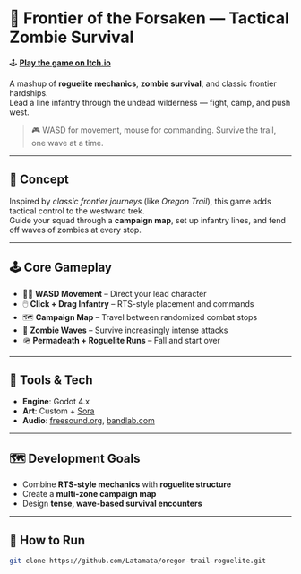# 🌲 Frontier of the Forsaken — Tactical Zombie Survival

🕹️ **[Play the game on Itch.io](https://latamata.itch.io/frontier-of-the-forsaken)**

A mashup of **roguelite mechanics**, **zombie survival**, and classic frontier hardships.  
Lead a line infantry through the undead wilderness — fight, camp, and push west.

> 🎮 WASD for movement, mouse for commanding. Survive the trail, one wave at a time.

---

## 🧠 Concept

Inspired by *classic frontier journeys* (like *Oregon Trail*), this game adds tactical control to the westward trek.  
Guide your squad through a **campaign map**, set up infantry lines, and fend off waves of zombies at every stop.


---

## 🕹️ Core Gameplay

- 🧍‍♂️ **WASD Movement** – Direct your lead character
- 🖱️ **Click + Drag Infantry** – RTS-style placement and commands
- 🗺️ **Campaign Map** – Travel between randomized combat stops
- 🧟 **Zombie Waves** – Survive increasingly intense attacks
- 🪖 **Permadeath + Roguelite Runs** – Fall and start over

---

## 🔧 Tools & Tech

- **Engine**: Godot 4.x  
- **Art**: Custom + [Sora](https://openai.com/sora)  
- **Audio**: [freesound.org](https://freesound.org), [bandlab.com](https://www.bandlab.com/)

---

## 🗺️ Development Goals

- Combine **RTS-style mechanics** with **roguelite structure**
- Create a **multi-zone campaign map**
- Design **tense, wave-based survival encounters**

---

## 🚀 How to Run

```bash
git clone https://github.com/Latamata/oregon-trail-roguelite.git
